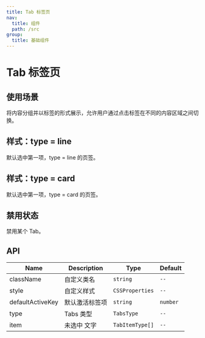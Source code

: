 ```yaml
---
title: Tab 标签页
nav:
  title: 组件
  path: /src
group:
  title: 基础组件
---
```


# Tab 标签页

## 使用场景

将内容分组并以标签的形式展示，允许用户通过点击标签在不同的内容区域之间切换。

## 样式：type = line

默认选中第一项，type = line 的页签。
<code src="./demo/base.tsx"></code>

## 样式：type = card

默认选中第一项，type = card 的页签。
<code src="./demo/type.tsx"></code>

## 禁用状态

禁用某个 Tab。
<code src="./demo/disabled.tsx"></code>

## API

| Name             | Description    | Type            | Default  |
| ---------------- | -------------- | --------------- | -------- |
| className        | 自定义类名     | `string`        | `--`     |
| style            | 自定义样式     | `CSSProperties` | `--`     |
| defaultActiveKey | 默认激活标签项 | `string`        | `number` |
| type             | Tabs 类型      | `TabsType`      | `--`     |
| item             | 未选中 文字    | `TabItemType[]` | `--`     |

